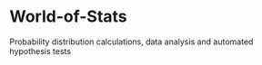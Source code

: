 # World-of-Stats
Probability distribution calculations, data analysis and automated hypothesis tests
